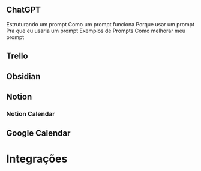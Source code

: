 ## ChatGPT
Estruturando um prompt
Como um prompt funciona
Porque usar um prompt
Pra que eu usaria um prompt
Exemplos de Prompts 
Como melhorar meu prompt
## Trello
## Obsidian
## Notion
### Notion Calendar
## Google Calendar
# Integrações
